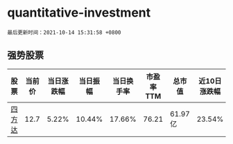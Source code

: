 # quantitative-investment

`最后更新时间：2021-10-14 15:31:58 +0800`

## 强势股票

|股票|当前价|当日涨跌幅|当日振幅|当日换手率|市盈率TTM|总市值|近10日涨跌幅|
|----|----|----|----|----|----|----|----|
|[四方达](https://xueqiu.com/S/SZ300179)|12.7|5.22%|10.44%|17.66%|76.21|61.97亿|23.54%|
